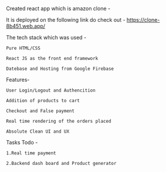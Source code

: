 Created react app which is amazon clone -


It is deployed on the following link do check out - https://clone-8b451.web.app/


The tech stack which was used -

    Pure HTML/CSS
    
    React JS as the front end framework
    
    Datebase and Hosting from Google Firebase
    

Features- 

    User Login/Logout and Authencition
    
    Addition of products to cart
    
    Checkout and False payment
    
    Real time rendering of the orders placed
    
    Absolute Clean UI and UX 

Tasks Todo -

    1.Real time payment
    
    2.Backend dash board and Product generator
